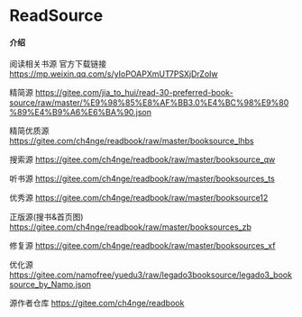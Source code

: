 # ReadSource

#### 介绍
阅读相关书源
官方下载链接
https://mp.weixin.qq.com/s/yIoPOAPXmUT7PSXjDrZoIw

精简源
https://gitee.com/jia_to_hui/read-30-preferred-book-source/raw/master/%E9%98%85%E8%AF%BB3.0%E4%BC%98%E9%80%89%E4%B9%A6%E6%BA%90.json

精简优质源
https://gitee.com/ch4nge/readbook/raw/master/booksource_lhbs

搜索源
https://gitee.com/ch4nge/readbook/raw/master/booksource_qw

听书源
https://gitee.com/ch4nge/readbook/raw/master/booksources_ts

优秀源
https://gitee.com/ch4nge/readbook/raw/master/booksource12

正版源(搜书&首页图)
https://gitee.com/ch4nge/readbook/raw/master/booksources_zb

修复源
https://gitee.com/ch4nge/readbook/raw/master/booksources_xf

优化源
https://gitee.com/namofree/yuedu3/raw/legado3booksource/legado3_booksource_by_Namo.json

源作者仓库
https://gitee.com/ch4nge/readbook